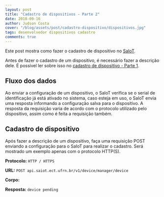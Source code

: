```yaml
---
layout: post
title: "Cadastro de dispositivos - Parte 2"
date: 2018-09-16
author: Judson Costa
cover: "/blog/assets/post/cadastro-dispositivo/dispositivos.jpg"
tags: desenvolvedor dispositivos cadastro
comments: true
---
```


Este post mostra como fazer o cadastro de dispositivo no [SaIoT](https://saiot.ect.ufrn.br).

Antes de fazer o cadastro de um dispositivo, é necessário fazer a descrição dele. É possível ler sobre isso no [cadastro de dispositivo - Parte 1](/blog/2018/09/16/cadastro-dispositivo-parte-1.html).

## Fluxo dos dados

Ao enviar a configuração de um dispositivo, o SaIoT verifica se o serial de identificação já está ativado no sistema, caso esteja em uso, o SaIoT envia uma resposta informando a configuração salva para o dispositivo. A resposta da requisição varia de acordo com o protocolo utilizado pelo dispositivo, assim como é feita a requisição também.

## Cadastro de dispositivo

Após fazer a descrição de um dispositivo, faça uma requisição POST enviando a configuração para o SaIoT para realizar o cadastro. Será mostrado um exemplo apenas com o protocolo HTTP(S).

**Protocolo:** `HTTP / HTTPS`

**URL:** `POST api.saiot.ect.ufrn.br/v1/device/manager/device`

**Corpo:**

<script src="https://gist.github.com/judsonc/bfba690ccdea36a703628eed3e5158b0.js"></script>

**Resposta:** `device pending`